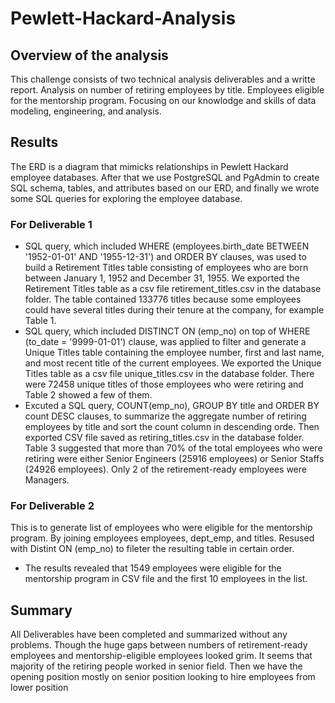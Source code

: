 # Pewlett-Hackard-Analysis

## Overview of the analysis
This challenge consists of two technical analysis deliverables and a writte report. Analysis on number of retiring employees by title. Employees eligible for the mentorship program. Focusing on our knowlodge and skills of data modeling, engineering, and analysis.

## Results
The ERD is a diagram that mimicks relationships in Pewlett Hackard employee databases. After that we use PostgreSQL and PgAdmin to create SQL schema, tables, and attributes based on our ERD, and finally we wrote some SQL queries for exploring the employee database. 

### For Deliverable 1 
- SQL query, which included WHERE (employees.birth_date BETWEEN '1952-01-01' AND '1955-12-31') and ORDER BY clauses, was used to build a Retirement Titles table consisting of employees who are born between January 1, 1952 and December 31, 1955. We exported the Retirement Titles table as a csv file retirement_titles.csv in the database folder. The table contained 133776 titles because some employees could have several titles during their tenure at the company, for example Table 1.
- SQL query, which included DISTINCT ON (emp_no) on top of WHERE (to_date = '9999-01-01') clause, was applied to filter and generate a Unique Titles table containing the employee number, first and last name, and most recent title of the current employees. We exported the Unique Titles table as a csv file unique_titles.csv in the database folder. There were 72458 unique titles of those employees who were retiring and Table 2 showed a few of them.
- Excuted a SQL query, COUNT(emp_no), GROUP BY title and ORDER BY count DESC clauses, to summarize the aggregate number of retiring employees by title and sort the count column in descending orde. Then exported CSV file saved as retiring_titles.csv in the database folder. Table 3 suggested that more than 70% of the total employees who were retiring were either Senior Engineers (25916 employees) or Senior Staffs (24926 employees). Only 2 of the retirement-ready employees were Managers.

### For Deliverable 2 
This is to generate list of employees who were eligible for the mentorship program. By joining employees employees, dept_emp, and titles. Resused with Distint ON (emp_no) to fileter the resulting table in certain order. 
- The results revealed that 1549 employees were eligible for the mentorship program in CSV file and the first 10 employees in the list.
## Summary
All Deliverables have been completed and summarized without any problems. Though the huge gaps between numbers of retirement-ready employees and mentorship-eligible employees looked grim. It seems that majority of the retiring people worked in senior field. Then we have the opening position mostly on senior position looking to hire employees from lower position

